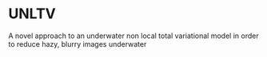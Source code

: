 # UNLTV
A novel approach to an underwater non local total variational model in order to reduce hazy, blurry images underwater

